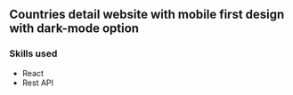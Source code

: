 ## Countries detail website with mobile first design with dark-mode option

### Skills used
* React
* Rest API

